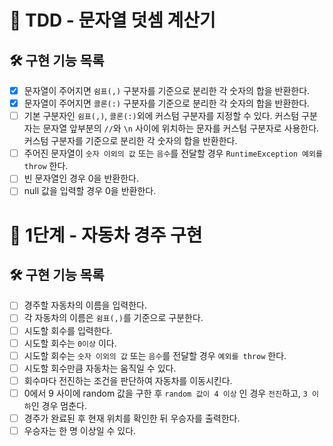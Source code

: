 # 🚀 TDD - 문자열 덧셈 계산기

## 🛠 구현 기능 목록

* [x] 문자열이 주어지면 `쉼표(,)` 구분자를 기준으로 분리한 각 숫자의 합을 반환한다.
* [x] 문자열이 주어지면 `콜론(:)` 구분자를 기준으로 분리한 각 숫자의 합을 반환한다.
* [ ] 기본 구분자인 `쉼표(,)`, `콜론(:)`외에 커스텀 구분자를 지정할 수 있다. 
커스텀 구분자는 문자열 앞부분의 `//`와 `\n` 사이에 위치하는 문자를 커스텀 구분자로 사용한다. 
커스텀 구분자를 기준으로 분리한 각 숫자의 합을 반환한다.
* [ ] 주어진 문자열이 `숫자 이외의 값` 또는 `음수`를 전달할 경우 `RuntimeException 예외를 throw` 한다.
* [ ] 빈 문자열인 경우 0을 반환한다.
* [ ] null 값을 입력할 경우 0을 반환한다.

# 🚀 1단계 - 자동차 경주 구현

## 🛠 구현 기능 목록

* [ ] 경주할 자동차의 이름을 입력한다.
* [ ] 각 자동차의 이름은 `쉼표(,)`를 기준으로 구분한다.
* [ ] 시도할 회수를 입력한다.
* [ ] 시도할 회수는 `0이상` 이다.
* [ ] 시도할 회수는 `숫자 이외의 값` 또는 `음수`를 전달할 경우 `예외를 throw` 한다.
* [ ] 시도할 회수만큼 자동차는 움직일 수 있다.
* [ ] 회수마다 전진하는 조건을 판단하여 자동차를 이동시킨다.
* [ ] 0에서 9 사이에 random 값을 구한 후 `random 값이 4 이상` 인 경우 `전진`하고, `3 이하`인 경우 멈춘다.
* [ ] 경주가 완료된 후 현재 위치를 확인한 뒤 우승자를 출력한다.
* [ ] 우승자는 한 명 이상일 수 있다.
